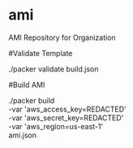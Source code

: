 # ami
AMI Repository for Organization


#Validate Template

./packer validate  build.json

#Build AMI

./packer build \
    -var 'aws_access_key=REDACTED' \
    -var 'aws_secret_key=REDACTED' \
    -var 'aws_region=us-east-1' \
    ami.json
